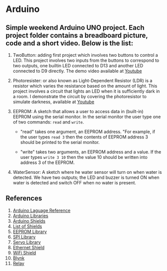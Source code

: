 # Arduino
Simple weekend Arduino UNO project. Each project folder contains a breadboard picture, code and a short video. Below is the list:
---
1.  TwoButton: adding first project which involves two buttons to control a LED. This project involves two inputs from the buttons to correspond to two outputs, one builtin LED connected to D13 and another LED connected to D9 directly. The demo video available at [Youtube](https://youtu.be/2UX8akIyRBY)

2.  Photoresister: or also known as Light-Dependent Resistor (LDR) is a resistor which varies the resistance based on the amount of light. This project involves a circuit that lights an LED when it is sufficiently dark in a room. I demonstrate the circuit by covering the photoresistor to simulate darkness, available at [Youtube](https://www.youtube.com/watch?v=hIxY1L2sM7U)

3. EEPROM: A sketch that allows a user to access data in (built-in) EEPROM using the serial monitor. In the serial monitor the user type one of two commands: `read` and `write`. 
    - "read" takes one argument, an EEPROM address. "For example, if the user types  `read 3` then the contents of EEPROM address 3 should be printed to the serial monitor. 

    - "write" takes two arguments, an EEPROM address and a value.  If the user types `write 3 10` then the value 10 should be written into address 3 of the EEPROM.
 
4. WaterSensor: A sketch where he water sensor will turn on when water is detected.  We have two outputs; the LED and buzzer is turned ON when water is detected and switch OFF when no water is present.

## References

1. [Arduino Laguage Reference](https://www.arduino.cc/reference/en)
2. [Arduino Libraries](https://www.arduino.cc/en/Reference/Libraries) 
3. [Arduino Shields](https://learn.sparkfun.com/tutorials/arduino-shields)
4. [List of Shields](http://playground.arduino.cc/Main/SimilarBoards)
5. [EEPROM Library](https://www.arduino.cc/en/Reference/EEPROM)
6. [SPI Library](https://www.arduino.cc/en/Reference/SPI)
7. [Servo Library](https://www.arduino.cc/en/Reference/Servo)
8. [Ethernet Shield](https://www.arduino.cc/en/Main/ArduinoEthernetShield)
9. [WiFi Shield](https://www.arduino.cc/en/pmwiki.php?n=Main/ArduinoWiFiShield)
10. [Blynk](http://docs.blynk.cc/)
11. [Relay](https://www.circuitbasics.com/setting-up-a-5v-relay-on-the-arduino/) 
